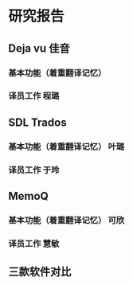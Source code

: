 # 研究报告

## Deja vu 佳音
### 基本功能（着重翻译记忆） 


### 译员工作 程璐



## SDL Trados
### 基本功能（着重翻译记忆） 叶璐


### 译员工作 于玲




## MemoQ
### 基本功能（着重翻译记忆） 可欣


### 译员工作 慧敏





## 三款软件对比
